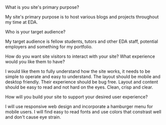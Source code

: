 What is you site's primary purpose?

My site's primary purpose is to host various blogs and projects throughout my time at EDA.

Who is your target audience?

My target audience is fellow students, tutors and other EDA staff, potential employers and something for my portfolio.

How do you want site visitors to interact with your site? What experience would you like them to have?

I would like them to fully understand how the site works, it needs to be simple to operate and easy to understand. The layout should be mobile and desktop friendly. Their experience should be bug free. Layout and content should be easy to read and not hard on the eyes. Clean, crisp and clear. 

How will you build your site to support your desired user experience?

I will use responsive web design and incorporate a hamburger menu for mobile users. I will find easy to read fonts and use colors that constrast well and don't cause eye strain. 

